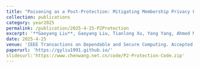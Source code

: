 ```yaml
---
title: "Poisoning as a Post-Protection: Mitigating Membership Privacy Leakage From Gradient and Prediction of Federated Models"
collection: publications
category: year2025
permalink: /publication/2025-4-25-P2Protection
excerpt: '**Gaoyang Liu**, Gaoyang Liu, Tianlong Xu, Yang Yang, Ahmed M. Abdelmoniem, Chen Wang, Jiangchuan Liu'
date: 2025-4-25
venue: 'IEEE Transactions on Dependable and Secure Computing. Accepted for publication. DOI: 10.1109/TDSC.2025.3564697'
paperurl: 'https://gyliu1991.github.io/'
slidesurl:'https://www.chenwang.net.cn/code/P2-Protection-Code.zip'
---
```

